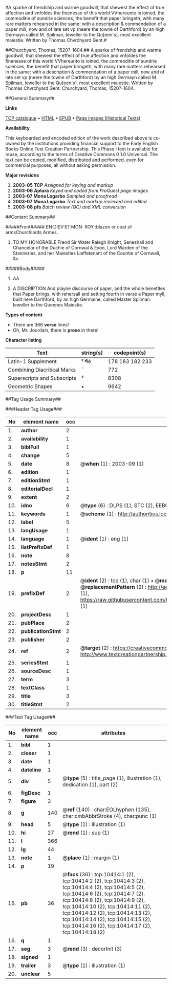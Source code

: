 #A sparke of frendship and warme goodwill, that shewest the effect of true affection and vnfoldes the finenesse of this world VVhereunto is ioined, the commoditie of sundrie sciences, the benefit that paper bringeth, with many rare matters rehearsed in the same: with a description & commendation of a paper mill, now and of late set vp (neere the towne of Darthford) by an high Germayn called M. Spilman, Ieweller to the Qu[een's]. most excellent maiestie. Written by Thomas Chvrchyard Gent.#

##Churchyard, Thomas, 1520?-1604.##
A sparke of frendship and warme goodwill, that shewest the effect of true affection and vnfoldes the finenesse of this world VVhereunto is ioined, the commoditie of sundrie sciences, the benefit that paper bringeth, with many rare matters rehearsed in the same: with a description & commendation of a paper mill, now and of late set vp (neere the towne of Darthford) by an high Germayn called M. Spilman, Ieweller to the Qu[een's]. most excellent maiestie. Written by Thomas Chvrchyard Gent.
Churchyard, Thomas, 1520?-1604.

##General Summary##

**Links**

[TCP catalogue](http://www.ota.ox.ac.uk/tcp/)  • 
[HTML](http://tei.it.ox.ac.uk/tcp/Texts-HTML/free/A18/A18766.html)  • 
[EPUB](http://tei.it.ox.ac.uk/tcp/Texts-EPUB/free/A18/A18766.epub) • 
[Page images (Historical Texts)](https://data.historicaltexts.jisc.ac.uk/view?pubId=eebo-99845509e&pageId=eebo-99845509e-10414-1)

**Availability**

This keyboarded and encoded edition of the
	       work described above is co-owned by the institutions
	       providing financial support to the Early English Books
	       Online Text Creation Partnership. This Phase I text is
	       available for reuse, according to the terms of Creative
	       Commons 0 1.0 Universal. The text can be copied,
	       modified, distributed and performed, even for
	       commercial purposes, all without asking permission.

**Major revisions**

1. __2003-05__ __TCP__ *Assigned for keying and markup*
1. __2003-06__ __Aptara__ *Keyed and coded from ProQuest page images*
1. __2003-07__ __Mona Logarbo__ *Sampled and proofread*
1. __2003-07__ __Mona Logarbo__ *Text and markup reviewed and edited*
1. __2003-08__ __pfs__ *Batch review (QC) and XML conversion*

##Content Summary##

#####Front#####
EN·DIEV·ET·MON· ROY·:blazon or coat of armsChurchiards Armes.
1. TO MY HONORABLE
Frend Sir Water Ralegh Knight,
Seneshall and Chancelor of the Duchie of
Cornwal & Exon, Lord Warden of the Stanneries,
and her Maiesties Lieffetenant of
the Countie of Cornwall,
&c.

#####Body#####

1. AA

1. A DISCRIPTION
And playne discourse of paper, and the whole benefites
that Paper brings, with rehersall and setting foorth
in verse a Paper myll, built nere Darthford, by an high Germaine,
called Master Spilman. Ieweller to the Queenes
Maiestie.

**Types of content**

  * There are 366 **verse** lines!
  * Oh, Mr. Jourdain, there is **prose** in there!

**Character listing**


|Text|string(s)|codepoint(s)|
|---|---|---|
|Latin-1 Supplement|²·¶é|178 183 182 233|
|Combining             Diacritical Marks|̄|772|
|Superscripts             and Subscripts|⁴|8308|
|Geometric Shapes|▪|9642|

##Tag Usage Summary##

###Header Tag Usage###

|No|element name|occ|attributes|
|---|---|---|---|
|1.|__author__|2||
|2.|__availability__|1||
|3.|__biblFull__|1||
|4.|__change__|5||
|5.|__date__|8| @__when__ (1) : 2003-09 (1)|
|6.|__edition__|1||
|7.|__editionStmt__|1||
|8.|__editorialDecl__|1||
|9.|__extent__|2||
|10.|__idno__|6| @__type__ (6) : DLPS (1), STC (2), EEBO-CITATION (1), PROQUEST (1), VID (1)|
|11.|__keywords__|1| @__scheme__ (1) : http://authorities.loc.gov/ (1)|
|12.|__label__|5||
|13.|__langUsage__|1||
|14.|__language__|1| @__ident__ (1) : eng (1)|
|15.|__listPrefixDef__|1||
|16.|__note__|8||
|17.|__notesStmt__|2||
|18.|__p__|11||
|19.|__prefixDef__|2| @__ident__ (2) : tcp (1), char (1)  •  @__matchPattern__ (2) : ([0-9\-]+):([0-9IVX]+) (1), (.+) (1)  •  @__replacementPattern__ (2) : http://eebo.chadwyck.com/downloadtiff?vid=$1&page=$2 (1), https://raw.githubusercontent.com/textcreationpartnership/Texts/master/tcpchars.xml#$1 (1)|
|20.|__projectDesc__|1||
|21.|__pubPlace__|2||
|22.|__publicationStmt__|2||
|23.|__publisher__|2||
|24.|__ref__|2| @__target__ (2) : https://creativecommons.org/publicdomain/zero/1.0/ (1), http://www.textcreationpartnership.org/docs/. (1)|
|25.|__seriesStmt__|1||
|26.|__sourceDesc__|1||
|27.|__term__|3||
|28.|__textClass__|1||
|29.|__title__|3||
|30.|__titleStmt__|2||


###Text Tag Usage###

|No|element name|occ|attributes|
|---|---|---|---|
|1.|__bibl__|1||
|2.|__closer__|1||
|3.|__date__|1||
|4.|__dateline__|1||
|5.|__div__|5| @__type__ (5) : title_page (1), illustration (1), dedication (1), part (2)|
|6.|__figDesc__|1||
|7.|__figure__|3||
|8.|__g__|140| @__ref__ (140) : char:EOLhyphen (135), char:cmbAbbrStroke (4), char:punc (1)|
|9.|__head__|5| @__type__ (1) : illustration (1)|
|10.|__hi__|27| @__rend__ (1) : sup (1)|
|11.|__l__|366||
|12.|__lg__|44||
|13.|__note__|1| @__place__ (1) : margin (1)|
|14.|__p__|19||
|15.|__pb__|36| @__facs__ (36) : tcp:10414:1 (2), tcp:10414:2 (2), tcp:10414:3 (2), tcp:10414:4 (2), tcp:10414:5 (2), tcp:10414:6 (2), tcp:10414:7 (2), tcp:10414:8 (2), tcp:10414:9 (2), tcp:10414:10 (2), tcp:10414:11 (2), tcp:10414:12 (2), tcp:10414:13 (2), tcp:10414:14 (2), tcp:10414:15 (2), tcp:10414:16 (2), tcp:10414:17 (2), tcp:10414:18 (2)|
|16.|__q__|1||
|17.|__seg__|3| @__rend__ (3) : decorInit (3)|
|18.|__signed__|1||
|19.|__trailer__|3| @__type__ (1) : illustration (1)|
|20.|__unclear__|5||
